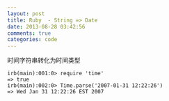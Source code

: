 ```yaml
---
layout: post
title: Ruby  - String => Date
date: 2013-08-28 03:42:56
comments: true
categories: code
---
```

时间字符串转化为时间类型

    irb(main):001:0> require 'time'
    => true
    irb(main):002:0> Time.parse('2007-01-31 12:22:26')
    => Wed Jan 31 12:22:26 EST 2007
